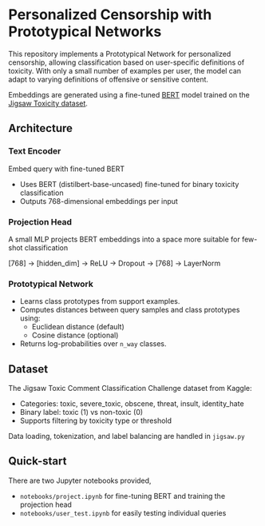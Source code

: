 # Personalized Censorship with Prototypical Networks

This repository implements a Prototypical Network for personalized censorship, allowing classification based on user-specific definitions of toxicity. With only a small number of examples per user, the model can adapt to varying definitions of offensive or sensitive content.

Embeddings are generated using a fine-tuned [BERT](https://research.google/pubs/bert-pre-training-of-deep-bidirectional-transformers-for-language-understanding/) model trained on the [Jigsaw Toxicity dataset](https://huggingface.co/datasets/google/jigsaw_toxicity_pred).

## Architecture

### Text Encoder

Embed query with fine-tuned BERT

- Uses BERT (distilbert-base-uncased) fine-tuned for binary toxicity classification
- Outputs 768-dimensional embeddings per input

### Projection Head

A small MLP projects BERT embeddings into a space more suitable for few-shot classification

[768] → [hidden_dim] → ReLU → Dropout → [768] → LayerNorm

### Prototypical Network

- Learns class prototypes from support examples.
- Computes distances between query samples and class prototypes using:
    - Euclidean distance (default)
    - Cosine distance (optional)
- Returns log-probabilities over `n_way` classes.

## Dataset

The Jigsaw Toxic Comment Classification Challenge dataset from Kaggle:

- Categories: toxic, severe_toxic, obscene, threat, insult, identity_hate
- Binary label: toxic (1) vs non-toxic (0)
- Supports filtering by toxicity type or threshold

Data loading, tokenization, and label balancing are handled in `jigsaw.py`

## Quick-start

There are two Jupyter notebooks provided,

- `notebooks/project.ipynb` for fine-tuning BERT and training the projection head
- `notebooks/user_test.ipynb` for easily testing individual queries
